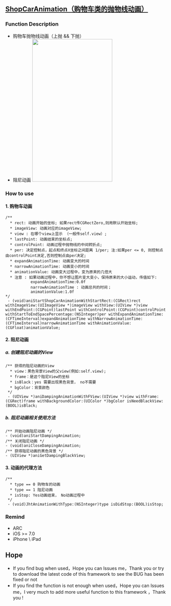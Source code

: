 ## [ShopCarAnimation（购物车类的抛物线动画）](https://github.com/jinht/ShopCarAnimation)

### Function Description
* 购物车抛物线动画（上抛 && 下抛）
* 阻尼动画
<img src="https://raw.githubusercontent.com/jinht/JhtShopCarAnimationDemo/master/ReadMEImages/1.gif"  width=250 height=445 /> <br>
 
 
### How to use
#### 1. 购物车动画
```oc
/**
  * rect: 动画开始的坐标; 如果rect传CGRectZero,则用默认开始坐标;
  * imageView: 动画对应的imageView;
  * view : 在哪个view上显示 （一般传self.view）;
  * lastPoint: 动画结束的坐标点;
  * controlPoint: 动画过程中抛物线的中间转折点;
  * per: 决定控制点，起点和终点X坐标之间距离 1/per; 注:如果per <= 0, 则控制点由controlPoint决定,否则控制点由per决定;
  * expandAnimationTime: 动画变大的时间
  * narrowAnimationTime: 动画变小的时间
  * animationValue: 动画变大过程中，变为原来的几倍大
  * 注意 : 如果动画过程中，你不想让图片变大变小，保持原来的大小运动，传值如下:
           expandAnimationTime:0.0f
           narrowAnimationTime : 动画总共的时间；
           animationValue:1.0f
*/
 - (void)aniStartShopCarAnimationWithStartRect:(CGRect)rect withImageView:(UIImageView *)imageView withView:(UIView *)view withEndPoint:(CGPoint)lastPoint withControlPoint:(CGPoint)controlPoint withStartToEndSpacePercentage:(NSInteger)per withExpandAnimationTime:(CFTimeInterval)expandAnimationTime withNarrowAnimationTime:(CFTimeInterval)narrowAnimationTime withAnimationValue:(CGFloat)animationValue;
```

#### 2. 阻尼动画
##### a. 创建阻尼动画的View
```oc
/** 获得的阻尼动画的View
  * view：黑色背景View的父view(例如:self.view);
  * frame：是这个阻尼View的坐标
  * isBlack：yes 需要出现黑色背景， no不需要
  * bgColor：背景颜色
 */
 - (UIView *)aniDampingAnimationWithFView:(UIView *)view withFrame:(CGRect)frame withBackgroundColor:(UIColor *)bgColor isNeedBlackView:(BOOL)isBlack;
```
##### b. 阻尼动画相关使用方法
```oc
/** 开始动画阻尼动画 */
- (void)aniStartDampingAnimation;
/** 关闭阻尼动画 */
- (void)aniCloseDampingAnimation;
/** 获得阻尼动画的黑色背景 */
- (UIView *)aniGetDampingBlackView;
```

#### 3. 动画的代理方法
```oc
/**
  * type == 0 购物车的动画
  * type == 1 阻尼动画
  * isStop: Yes动画结束， No动画过程中
 */
 - (void)JhtAnimationWithType:(NSInteger)type isDidStop:(BOOL)isStop;
```

### Remind
* ARC
* iOS >= 7.0
* iPhone \ iPad 

## Hope
* If you find bug when used，Hope you can Issues me，Thank you or try to download the latest code of this framework to see the BUG has been fixed or not
* If you find the function is not enough when used，Hope you can Issues me，I very much to add more useful function to this framework ，Thank you !

